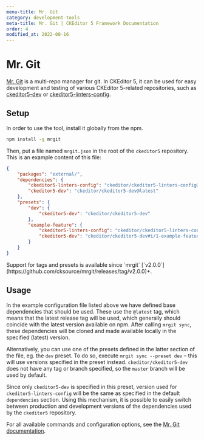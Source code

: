 ```yaml
---
menu-title: Mr. Git
category: development-tools
meta-title: Mr. Git | CKEditor 5 Framework Documentation
order: 4
modified_at: 2022-08-16
---
```


# Mr. Git

[Mr. Git](https://github.com/cksource/mrgit) is a multi-repo manager for git. In CKEditor 5, it can be used for easy development and testing of various CKEditor&nbsp;5-related repositories, such as [ckeditor5-dev](https://github.com/ckeditor/ckeditor5-dev) or [ckeditor5-linters-config](https://github.com/ckeditor/ckeditor5-linters-config).

## Setup

In order to use the tool, install it globally from the npm.

```bash
npm install -g mrgit
```

Then, put a file named `mrgit.json` in the root of the `ckeditor5` repository. This is an example content of this file:

```json
{
	"packages": "external/",
	"dependencies": {
		"ckeditor5-linters-config": "ckeditor/ckeditor5-linters-config@latest",
		"ckeditor5-dev": "ckeditor/ckeditor5-dev@latest"
	},
	"presets": {
		"dev": {
			"ckeditor5-dev": "ckeditor/ckeditor5-dev"
		},
		"example-feature": {
			"ckeditor5-linters-config": "ckeditor/ckeditor5-linters-config#i/1-example-feature",
			"ckeditor5-dev": "ckeditor/ckeditor5-dev#i/1-example-feature"
		}
	}
}
```

<info-box>
    Support for tags and presets is available since `mrgit` [`v2.0.0`](https://github.com/cksource/mrgit/releases/tag/v2.0.0)+.
</info-box>

## Usage

In the example configuration file listed above we have defined base dependencies that should be used. These use the `@latest` tag, which means that the latest release tag will be used, which generally should coincide with the latest version available on npm. After calling `mrgit sync`, these dependencies will be cloned and made available locally in the specified (latest) version.

Alternatively, you can use one of the presets defined in the latter section of the file, eg. the `dev` preset. To do so, execute `mrgit sync --preset dev` &ndash; this will use versions specified in the preset instead. `ckeditor/ckeditor5-dev` does not have any tag or branch specified, so the `master` branch will be used by default.

Since only `ckeditor5-dev` is specified in this preset, version used for `ckeditor5-linters-config` will be the same as specified in the default `dependencies` section. Using this mechanism, it is possible to easily switch between production and development versions of the dependencies used by the `ckeditor5` repository.

For all available commands and configuration options, see the [Mr. Git documentation](https://github.com/cksource/mrgit#mr-git).
